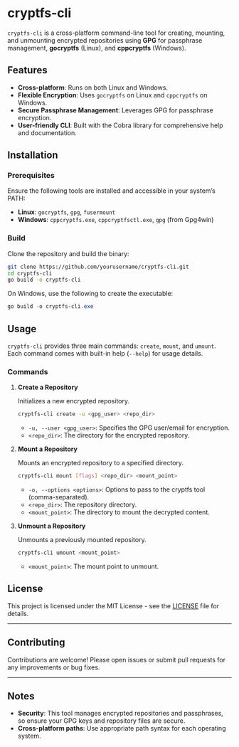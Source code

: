 # cryptfs-cli

`cryptfs-cli` is a cross-platform command-line tool for creating, mounting, and unmounting encrypted repositories using **GPG** for passphrase management, **gocryptfs** (Linux), and **cppcryptfs** (Windows).

## Features

- **Cross-platform**: Runs on both Linux and Windows.
- **Flexible Encryption**: Uses `gocryptfs` on Linux and `cppcryptfs` on Windows.
- **Secure Passphrase Management**: Leverages GPG for passphrase encryption.
- **User-friendly CLI**: Built with the Cobra library for comprehensive help and documentation.

## Installation

### Prerequisites

Ensure the following tools are installed and accessible in your system’s PATH:

- **Linux**: `gocryptfs`, `gpg`, `fusermount`
- **Windows**: `cppcryptfs.exe`, `cppcryptfsctl.exe`, `gpg` (from Gpg4win)

### Build

Clone the repository and build the binary:

```bash
git clone https://github.com/yourusername/cryptfs-cli.git
cd cryptfs-cli
go build -o cryptfs-cli
```

On Windows, use the following to create the executable:

```powershell
go build -o cryptfs-cli.exe
```

## Usage

`cryptfs-cli` provides three main commands: `create`, `mount`, and `umount`. Each command comes with built-in help (`--help`) for usage details.

### Commands

1. **Create a Repository**

   Initializes a new encrypted repository.

   ```bash
   cryptfs-cli create -u <gpg_user> <repo_dir>
   ```

   - `-u, --user <gpg_user>`: Specifies the GPG user/email for encryption.
   - `<repo_dir>`: The directory for the encrypted repository.

2. **Mount a Repository**

   Mounts an encrypted repository to a specified directory.

   ```bash
   cryptfs-cli mount [flags] <repo_dir> <mount_point>
   ```

   - `-o, --options <options>`: Options to pass to the cryptfs tool (comma-separated).
   - `<repo_dir>`: The repository directory.
   - `<mount_point>`: The directory to mount the decrypted content.

3. **Unmount a Repository**

   Unmounts a previously mounted repository.

   ```bash
   cryptfs-cli umount <mount_point>
   ```

   - `<mount_point>`: The mount point to unmount.

## License

This project is licensed under the MIT License - see the [LICENSE](LICENSE) file for details.

---

## Contributing

Contributions are welcome! Please open issues or submit pull requests for any improvements or bug fixes.

---

## Notes

- **Security**: This tool manages encrypted repositories and passphrases, so ensure your GPG keys and repository files are secure.
- **Cross-platform paths**: Use appropriate path syntax for each operating system.
